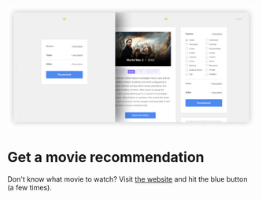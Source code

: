 [![Screenshot](img/screenshot.png)](https://what-movie.netlify.com)

# Get a movie recommendation

Don't know what movie to watch? Visit [the website](https://what-movie.netlify.com) and hit the blue button (a few times).
